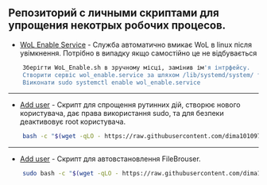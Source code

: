## Репозиторий с личными скриптами для упрощения некотрых робочих процесов.  

- [WoL Enable Service](https://github.com/dima101097/linux/tree/main/WoL_Enable) - Служба автоматично вмикає WoL в linux після увімкнення. Потрібно в випадку якщо самостійно це не відбувається 
```sh
    Зберігти WoL_Enable.sh в зручному місці, замінив ім'я інтрфейсу.
    Створити сервіс wol_enable.service за шляхом /lib/systemd/system/ та вказатишлях до sh скрипта.
    Віиконати sudo systemctl enable wol_enable.service 
 ```   


---
- [Add user](https://github.com/dima101097/linux/blob/main/adduser.bash) - Скрипт для спрощення рутинних дій, створює нового користувача, дає права використання sudo, та для безпеки деактивовує root користувача. 
```sh
    bash -c "$(wget -qLO - https://raw.githubusercontent.com/dima101097/linux/refs/heads/main/adduser.bash)"
 ```   
---
- [Add user](https://github.com/dima101097/linux/blob/main/FileBrouser.bash) - Скрипт для автовстановлення FileBrouser. 
```sh
    sudo bash -c "$(wget -qLO - https://raw.githubusercontent.com/dima101097/linux/refs/heads/main/FileBrouser.bas)"
 ```   